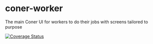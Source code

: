 # coner-worker
The main Coner UI for workers to do their jobs with screens tailored to purpose

[![Coverage Status](https://coveralls.io/repos/github/caeos/coner-worker/badge.svg?branch=master)](https://coveralls.io/github/caeos/coner-worker?branch=master)
